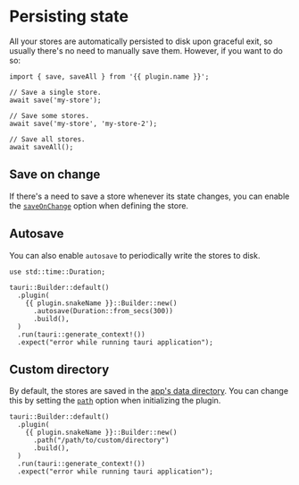 <script setup lang="ts">
import { useSelectedPlugin } from '@/composables/plugin';

const plugin = useSelectedPlugin();
</script>

# Persisting state

All your stores are automatically persisted to disk upon graceful exit, so usually there's no need to manually save them. However, if you want to do so:

```ts-vue
import { save, saveAll } from '{{ plugin.name }}';

// Save a single store.
await save('my-store');

// Save some stores.
await save('my-store', 'my-store-2');

// Save all stores.
await saveAll();
```

## Save on change

If there's a need to save a store whenever its state changes, you can enable the [`saveOnChange`](https://docs.rs/tauri-plugin-pinia/latest) option when defining the store.

<div class="tauri-plugin-pinia">

<!--@include: ../examples/save-on-change/pinia.md-->

</div>

## Autosave

You can also enable <DocsRs path="struct.Builder.html#method.autosave">`autosave`</DocsRs> to periodically write the stores to disk.

```rust-vue{6}
use std::time::Duration;

tauri::Builder::default()
  .plugin(
    {{ plugin.snakeName }}::Builder::new()
      .autosave(Duration::from_secs(300))
      .build(),
  )
  .run(tauri::generate_context!())
  .expect("error while running tauri application");

```

## Custom directory

By default, the stores are saved in the [app's data directory](https://docs.rs/tauri/latest/tauri/path/struct.PathResolver.html#method.app_data_dir). You can change this by setting the [`path`](https://docs.rs/tauri-plugin-pinia/latest/tauri_plugin_pinia/struct.Builder.html#method.path) option when initializing the plugin.

```rust-vue{4} [Rust]
tauri::Builder::default()
  .plugin(
    {{ plugin.snakeName }}::Builder::new()
      .path("/path/to/custom/directory")
      .build(),
  )
  .run(tauri::generate_context!())
  .expect("error while running tauri application");
```

